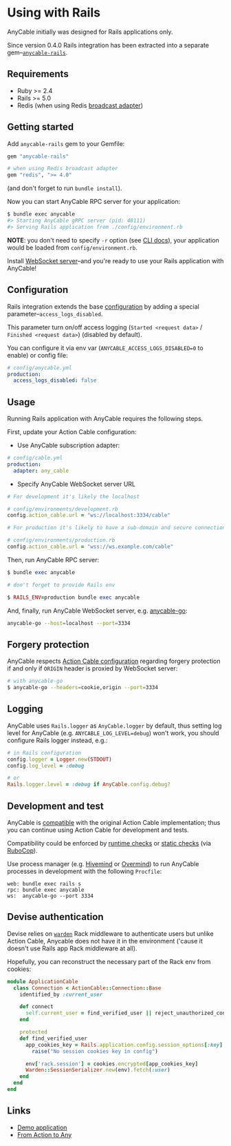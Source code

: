 # Using with Rails

AnyCable initially was designed for Rails applications only.

Since version 0.4.0 Rails integration has been extracted into a separate gem–[`anycable-rails`](https://github.com/anycable/anycable-rails).

## Requirements
- Ruby >= 2.4
- Rails >= 5.0
- Redis (when using Redis [broadcast adapter](broadcast_adapters.md))

## Getting started

Add `anycable-rails` gem to your Gemfile:

```ruby
gem "anycable-rails"

# when using Redis broadcast adapter
gem "redis", ">= 4.0"
```

(and don't forget to run `bundle install`).

Now you can start AnyCable RPC server for your application:

```sh
$ bundle exec anycable
#> Starting AnyCable gRPC server (pid: 48111)
#> Serving Rails application from ./config/environment.rb
```

**NOTE**: you don't need to specify `-r` option (see [CLI docs](anycable_gem.md#cli)), your application would be loaded from `config/environment.rb`.

Install [WebSocket server](websocket_servers.md)–and you're ready to use your Rails application with AnyCable!

## Configuration

Rails integration extends the base [configuration](configuration.md) by adding a special parameter–`access_logs_disabled`.

This parameter turn on/off access logging (`Started <request data>` / `Finished <request data>`) (disabled by default).

You can configure it via env var (`ANYCABLE_ACCESS_LOGS_DISABLED=0` to enable) or config file:

```yml
# config/anycable.yml
production:
  access_logs_disabled: false
```

## Usage

Running Rails application with AnyCable requires the following steps.

First, update your Action Cable configuration:

- Use AnyCable subscription adapter:

```yml
# config/cable.yml
production:
  adapter: any_cable
```

- Specify AnyCable WebSocket server URL

```ruby
# For development it's likely the localhost

# config/environments/development.rb
config.action_cable.url = "ws://localhost:3334/cable"

# For production it's likely to have a sub-domain and secure connection

# config/environments/production.rb
config.action_cable.url = "wss://ws.example.com/cable"
```

Then, run AnyCable RPC server:

```ruby
$ bundle exec anycable

# don't forget to provide Rails env

$ RAILS_ENV=production bundle exec anycable
```

And, finally, run AnyCable WebSocket server, e.g. [anycable-go](go_getting_started.md):

```sh
anycable-go --host=localhost --port=3334
```

## Forgery protection

AnyCable respects [Action Cable configuration](https://guides.rubyonrails.org/action_cable_overview.html#allowed-request-origins) regarding forgery protection if and only if `ORIGIN` header is proxied by WebSocket server:

```sh
# with anycable-go
$ anycable-go --headers=cookie,origin --port=3334
```

## Logging

AnyCable uses `Rails.logger` as `AnyCable.logger` by default, thus setting log level for AnyCable (e.g. `ANYCABLE_LOG_LEVEL=debug`) won't work, you should configure Rails logger instead, e.g.:

```ruby
# in Rails configuration
config.logger = Logger.new(STDOUT)
config.log_level = :debug

# or
Rails.logger.level = :debug if AnyCable.config.debug?
```

## Development and test

AnyCable is [compatible](compatibility.md) with the original Action Cable implementation; thus you can continue using Action Cable for development and tests.

Compatibility could be enforced by [runtime checks](compatibility.md#runtime-checks) or [static checks](compatibility.md#rubocop-cops) (via [RuboCop](https://github.com/rubocop-hq/rubocop)).

Use process manager (e.g. [Hivemind](https://github.com/DarthSim/hivemind) or [Overmind](https://github.com/DarthSim/overmind)) to run AnyCable processes in development with the following `Procfile`:

```
web: bundle exec rails s
rpc: bundle exec anycable
ws:  anycable-go --port 3334
```

## Devise authentication

Devise relies on [`warden`](https://github.com/wardencommunity/warden) Rack middleware to authenticate users but unlike Action Cable,
Anycable does not have it in the environment ('cause it doesn't use Rails app Rack middleware at all).

Hopefully, you can reconstruct the necessary part of the Rack env from cookies:

```ruby
module ApplicationCable
  class Connection < ActionCable::Connection::Base
    identified_by :current_user

    def connect
      self.current_user = find_verified_user || reject_unauthorized_connection
    end

    protected
    def find_verified_user
      app_cookies_key = Rails.application.config.session_options[:key] ||
        raise("No session cookies key in config")

      env['rack.session'] = cookies.encrypted[app_cookies_key]
      Warden::SessionSerializer.new(env).fetch(:user)
    end
  end
end
```

## Links

- [Demo application](https://github.com/anycable/anycable_demo)
- [From Action to Any](https://medium.com/@leshchuk/from-action-to-any-1e8d863dd4cf)

